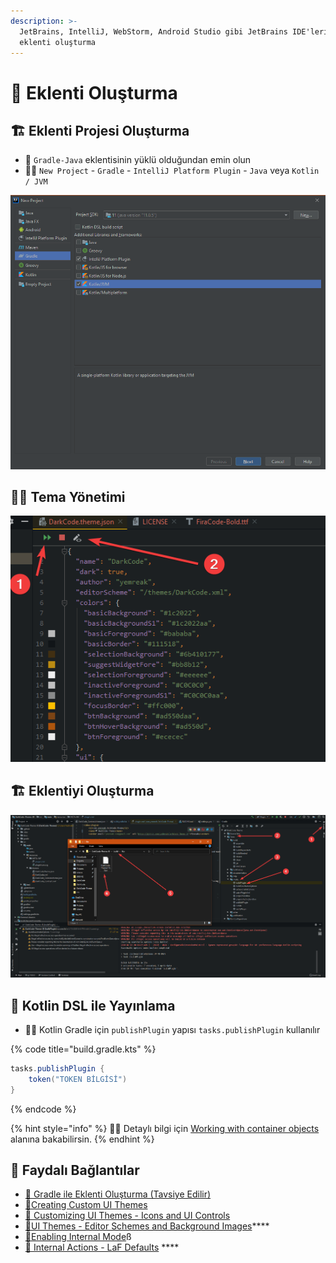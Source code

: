 ```yaml
---
description: >-
  JetBrains, IntelliJ, WebStorm, Android Studio gibi JetBrains IDE'leri için
  eklenti oluşturma
---
```


# 🔌 Eklenti Oluşturma

## 🏗️ Eklenti Projesi Oluşturma

* 📢 `Gradle-Java` eklentisinin yüklü olduğundan emin olun
* 👷‍♂️ `New Project` - `Gradle` - `IntelliJ Platform Plugin` - `Java` veya `Kotlin / JVM`

![](../../.gitbook/assets/intellij_new_project.png)

## 👨‍💼 Tema Yönetimi

![](../../.gitbook/assets/theme_edit_button.png)

## 🏗️ Eklentiyi Oluşturma

![](../../.gitbook/assets/jetbrain_build_plugin.png)

## 🎃 Kotlin DSL ile Yayınlama

*  👨‍🔧 Kotlin Gradle için `publishPlugin` yapısı `tasks.publishPlugin` kullanılır

{% code title="build.gradle.kts" %}
```groovy
tasks.publishPlugin {
    token("TOKEN BİLGİSİ")
}
```
{% endcode %}

{% hint style="info" %}
‍🧙‍♂ Detaylı bilgi için [Working with container objects](https://docs.gradle.org/current/userguide/kotlin_dsl.html#kotdsl:containers) alanına bakabilirsin.
{% endhint %}

## 🔗​ Faydalı Bağlantılar

* [📖 Gradle ile Eklenti Oluşturma \(Tavsiye Edilir\)](https://www.jetbrains.org/intellij/sdk/docs/basics/getting_started.html#using-gradle)
* [📖​ Creating Custom UI Themes](https://www.jetbrains.org/intellij/sdk/docs/reference_guide/ui_themes/themes.html)
* [📖 Customizing UI Themes - Icons and UI Controls](https://www.jetbrains.org/intellij/sdk/docs/reference_guide/ui_themes/themes_customize.html)
* [📖​ UI Themes - Editor Schemes and Background Images](https://www.jetbrains.org/intellij/sdk/docs/reference_guide/ui_themes/themes_extras.html)\*\*\*\*
* [📖​ Enabling Internal Mode](https://www.jetbrains.org/intellij/sdk/docs/reference_guide/internal_actions/enabling_internal.html)ß
* [**📖** Internal Actions - LaF Defaults](https://www.jetbrains.org/intellij/sdk/docs/reference_guide/internal_actions/internal_ui_lafd.html) ****




